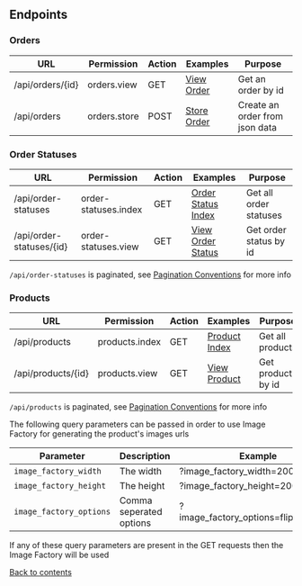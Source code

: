 ## Endpoints

### Orders

| URL               | Permission   | Action | Examples                               | Purpose                        |
|-------------------|--------------|--------|----------------------------------------|--------------------------------|
| /api/orders/{id}  | orders.view  | GET    | [View Order](Examples/Order/VIEW.md)   | Get an order by id             |
| /api/orders       | orders.store | POST   | [Store Order](Examples/Order/STORE.md) | Create an order from json data |

### Order Statuses

| URL                      | Permission            | Action | Examples                                             | Purpose                |
|--------------------------|-----------------------|--------|------------------------------------------------------|------------------------|
| /api/order-statuses      | order-statuses.index  | GET    | [Order Status Index](Examples/OrderStatus/INDEX.md)  | Get all order statuses |
| /api/order-statuses/{id} | order-statuses.view   | GET    | [View Order Status](Examples/OrderStatus/VIEW.md)    | Get order status by id | 

`/api/order-statuses` is paginated, see [Pagination Conventions](CONVENTIONS.md#pagination-conventions) for more info

### Products

| URL                | Permission     | Action | Examples                                   | Purpose           |
|--------------------|----------------|--------|--------------------------------------------|-------------------|
| /api/products      | products.index | GET    | [Product Index](Examples/Product/INDEX.md) | Get all products  |
| /api/products/{id} | products.view  | GET    | [View Product](Examples/Product/VIEW.md)   | Get product by id | 

`/api/products` is paginated, see [Pagination Conventions](CONVENTIONS.md#pagination-conventions) for more info

The following query parameters can be passed in order to use Image Factory for generating the product's images urls

| Parameter               | Description             | Example                               |
|-------------------------|-------------------------|---------------------------------------|
| `image_factory_width`   | The width               | ?image_factory_width=200              |
| `image_factory_height`  | The height              | ?image_factory_height=200             |
| `image_factory_options` | Comma seperated options | ?image_factory_options=flip,greyscale |

If any of these query parameters are present in the GET requests then the Image Factory will be used

[Back to contents](README.md#table-of-contents)
